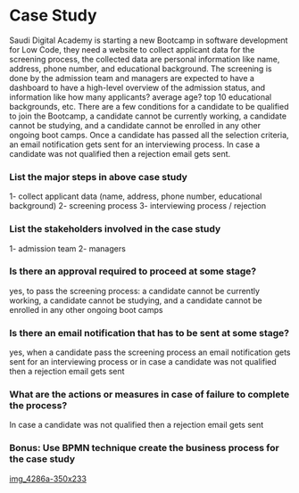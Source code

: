 # Case Study

Saudi Digital Academy is starting a new Bootcamp in software development for Low Code, they need a website to collect applicant data for the screening process, the collected data are personal information like name, address, phone number, and educational background. The screening is done by the admission team and managers are expected to have a dashboard to have a high-level overview of the admission status, and information like how many applicants? average age? top 10 educational backgrounds, etc. There are a few conditions for a candidate to be qualified to join the Bootcamp, a candidate cannot be currently working, a candidate cannot be studying, and a candidate cannot be enrolled in any other ongoing boot camps. Once a candidate has passed all the selection criteria, an email notification gets sent for an interviewing process. In case a candidate was not qualified then a rejection email gets sent.

### List the major steps in above case study
1- collect applicant data (name, address, phone number, educational background)
2- screening process
3- interviewing process / rejection

### List the stakeholders involved in the case study
1- admission team
2- managers

### Is there an approval required to proceed at some stage?
yes, to pass the screening process:
a candidate cannot be currently working, a candidate cannot be studying, and a candidate cannot be enrolled in any other ongoing boot camps

### Is there an email notification that has to be sent at some stage?
yes, when a candidate pass the screening process an email notification gets sent for an interviewing process
or in case a candidate was not qualified then a rejection email gets sent

### What are the actions or measures in case of failure to complete the process?
In case a candidate was not qualified then a rejection email gets sent

### Bonus: Use BPMN technique create the business process for the case study
[img_4286a-350x233](https://github.com/raghd-do/PEGA_stack/blob/master/BPMN.jpg?raw=true)